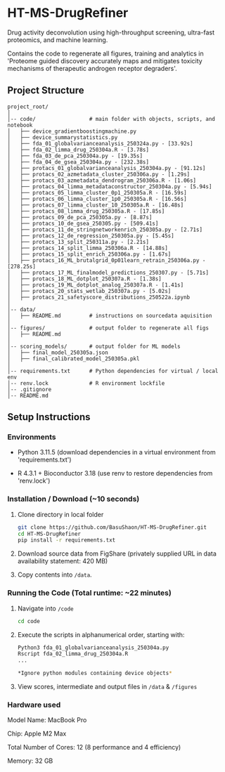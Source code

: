 # HT-MS-DrugRefiner

Drug activity deconvolution using high-throughput screening, ultra-fast proteomics, and machine learning. 

Contains the code to regenerate all figures, training and analytics in 'Proteome guided discovery accurately maps and mitigates toxicity mechanisms of therapeutic androgen receptor degraders'.

## Project Structure 

```
project_root/      
│     
│-- code/                 # main folder with objects, scripts, and notebook
│   ├── device_gradientboostingmachine.py 
│   ├── device_summarystatistics.py    
│   ├── fda_01_globalvarianceanalysis_250324a.py - [33.92s]
│   ├── fda_02_limma_drug_250304a.R - [3.78s]  
│   ├── fda_03_de_pca_250304a.py - [19.35s] 
│   ├── fda_04_de_gsea_250304a.py - [232.38s] 
│   ├── protacs_01_globalvarianceanalysis_250304a.py - [91.12s]
│   ├── protacs_02_azmetadata_cluster_250306a.py - [1.29s]
│   ├── protacs_03_azmetadata_dendrogram_250306a.R - [1.06s]
│   ├── protacs_04_limma_metadataconstructor_250304a.py - [5.94s]
│   ├── protacs_05_limma_cluster_0p1_250305a.R - [16.59s]
│   ├── protacs_06_limma_cluster_1p0_250305a.R - [16.56s]
│   ├── protacs_07_limma_cluster_10_250305a.R - [16.48s]
│   ├── protacs_08_limma_drug_250305a.R - [17.85s]
│   ├── protacs_09_de_pca_250305a.py - [8.87s]
│   ├── protacs_10_de_gsea_250305.py - [509.41s] 
│   ├── protacs_11_de_stringnetworkenrich_250305a.py - [2.71s]
│   ├── protacs_12_de_regression_250305a.py - [5.45s] 
│   ├── protacs_13_split_250311a.py - [2.21s]
│   ├── protacs_14_split_limma_250306a.R - [14.88s] 
│   ├── protacs_15_split_enrich_250306a.py - [1.67s]
│   ├── protacs_16_ML_brutalgrid_0p01learn_retrain_250306a.py - [278.25s]
│   ├── protacs_17_ML_finalmodel_predictions_250307.py - [5.71s]
│   ├── protacs_18_ML_dotplot_250307a.R - [1.38s]
│   ├── protacs_19_ML_dotplot_analog_250307a.R - [1.41s]
│   ├── protacs_20_stats_wetlab_250307a.py - [5.02s]
│   ├── protacs_21_safetyscore_distributions_250522a.ipynb
│ 
│-- data/             
│   ├── README.md         # instructions on sourcedata aquisition
│
│-- figures/              # output folder to regenerate all figs
│   ├── README.md           
│ 
│-- scoring_models/       # output folder for ML models    
│   ├── final_model_250305a.json
│   ├── final_calibrated_model_250305a.pkl
│
│-- requirements.txt      # Python dependencies for virtual / local env
│-- renv.lock             # R environment lockfile
│-- .gitignore  
│-- README.md  

```
## Setup Instructions

### Environments

- Python 3.11.5 (download dependencies in a virtual environment from 'requirements.txt') 

- R 4.3.1 + Bioconductor 3.18 (use renv to restore dependencies from 'renv.lock')

### Installation / Download (~10 seconds)

1. Clone directory in local folder 

   ```sh
   git clone https://github.com/BasuShaon/HT-MS-DrugRefiner.git
   cd HT-MS-DrugRefiner
   pip install -r requirements.txt

2. Download source data from FigShare (privately supplied URL in data availability statement: 420 MB) 

3. Copy contents into `/data`.

### Running the Code (Total runtime: ~22 minutes)

1. Navigate into `/code`

   ```sh
   cd code

2. Execute the scripts in alphanumerical order, starting with:

   ```sh
   Python3 fda_01_globalvarianceanalysis_250304a.py 
   Rscript fda_02_limma_drug_250304a.R
   ...

   *Ignore python modules containing device objects*

3. View scores, intermediate and output files in `/data` & `/figures`

### Hardware used

Model Name:	MacBook Pro

Chip:	Apple M2 Max

Total Number of Cores:	12 (8 performance and 4 efficiency)

Memory:	32 GB